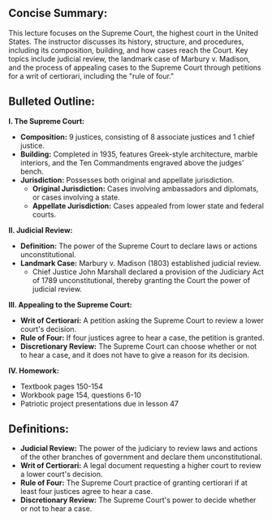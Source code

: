 ## Concise Summary:

This lecture focuses on the Supreme Court, the highest court in the United States. The instructor discusses its history, structure, and procedures, including its composition, building, and how cases reach the Court.  Key topics include judicial review, the landmark case of Marbury v. Madison, and the process of appealing cases to the Supreme Court through petitions for a writ of certiorari, including the "rule of four."

## Bulleted Outline:

**I. The Supreme Court:**

* **Composition:** 9 justices, consisting of 8 associate justices and 1 chief justice.
* **Building:** Completed in 1935, features Greek-style architecture, marble interiors, and the Ten Commandments engraved above the judges' bench.
* **Jurisdiction:** Possesses both original and appellate jurisdiction.
    * **Original Jurisdiction:** Cases involving ambassadors and diplomats, or cases involving a state.
    * **Appellate Jurisdiction:** Cases appealed from lower state and federal courts.

**II. Judicial Review:**

* **Definition:** The power of the Supreme Court to declare laws or actions unconstitutional.
* **Landmark Case:** Marbury v. Madison (1803) established judicial review.
    * Chief Justice John Marshall declared a provision of the Judiciary Act of 1789 unconstitutional, thereby granting the Court the power of judicial review.

**III. Appealing to the Supreme Court:**

* **Writ of Certiorari:** A petition asking the Supreme Court to review a lower court's decision.
* **Rule of Four:** If four justices agree to hear a case, the petition is granted.
* **Discretionary Review:** The Supreme Court can choose whether or not to hear a case, and it does not have to give a reason for its decision.

**IV. Homework:**

* Textbook pages 150-154
* Workbook page 154, questions 6-10
* Patriotic project presentations due in lesson 47

## Definitions:

* **Judicial Review:** The power of the judiciary to review laws and actions of the other branches of government and declare them unconstitutional.
* **Writ of Certiorari:** A legal document requesting a higher court to review a lower court's decision.
* **Rule of Four:** The Supreme Court practice of granting certiorari if at least four justices agree to hear a case.
* **Discretionary Review:** The Supreme Court's power to decide whether or not to hear a case. 
